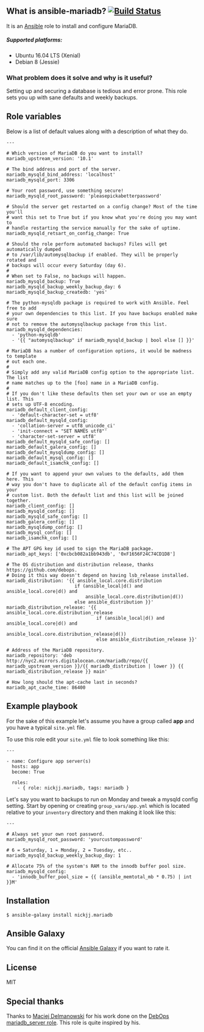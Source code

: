 ## What is ansible-mariadb? [![Build Status](https://secure.travis-ci.org/nickjj/ansible-mariadb.png)](http://travis-ci.org/nickjj/ansible-mariadb)

It is an [Ansible](http://www.ansible.com/home) role to install and configure
MariaDB.

##### Supported platforms:

- Ubuntu 16.04 LTS (Xenial)
- Debian 8 (Jessie)

### What problem does it solve and why is it useful?

Setting up and securing a database is tedious and error prone. This role sets
you up with sane defaults and weekly backups.

## Role variables

Below is a list of default values along with a description of what they do.

```
---

# Which version of MariaDB do you want to install?
mariadb_upstream_version: '10.1'

# The bind address and port of the server.
mariadb_mysqld_bind_address: 'localhost'
mariadb_mysqld_port: 3306

# Your root password, use something secure!
mariadb_mysqld_root_password: 'pleasepickabetterpassword'

# Should the server get restarted on a config change? Most of the time you'll
# want this set to True but if you know what you're doing you may want to
# handle restarting the service manually for the sake of uptime.
mariadb_mysqld_retsart_on_config_change: True

# Should the role perform automated backups? Files will get automatically dumped
# to /var/lib/automysqlbackup if enabled. They will be properly rotated and
# backups will occur every Saturday (day 6).
#
# When set to False, no backups will happen.
mariadb_mysqld_backup: True
mariadb_mysqld_backup_weekly_backup_day: 6
mariadb_mysqld_backup_createdb: 'yes'

# The python-mysqldb package is required to work with Ansible. Feel free to add
# your own dependencies to this list. If you have backups enabled make sure
# not to remove the automysqlbackup package from this list.
mariadb_mysqld_dependencies:
  - 'python-mysqldb'
  - '{{ "automysqlbackup" if mariadb_mysqld_backup | bool else [] }}'

# MariaDB has a number of configuration options, it would be madness to template
# out each one.
#
# Simply add any valid MariaDB config option to the appropriate list. The list
# name matches up to the [foo] name in a MariaDB config.
#
# If you don't like these defaults then set your own or use an empty list. This
# sets up UTF-8 encoding.
mariadb_default_client_config:
  - 'default-character-set = utf8'
mariadb_default_mysqld_config:
  - 'collation-server = utf8_unicode_ci'
  - 'init-connect = "SET NAMES utf8"'
  - 'character-set-server = utf8'
mariadb_default_mysqld_safe_config: []
mariadb_default_galera_config: []
mariadb_default_mysqldump_config: []
mariadb_default_mysql_config: []
mariadb_default_isamchk_config: []

# If you want to append your own values to the defaults, add them here. This
# way you don't have to duplicate all of the default config items in your
# custom list. Both the default list and this list will be joined together.
mariadb_client_config: []
mariadb_mysqld_config: []
mariadb_mysqld_safe_config: []
mariadb_galera_config: []
mariadb_mysqldump_config: []
mariadb_mysql_config: []
mariadb_isamchk_config: []

# The APT GPG key id used to sign the MariaDB package.
mariadb_apt_keys: ['0xcbcb082a1bb943db', '0xF1656F24C74CD1D8']

# The OS distribution and distribution release, thanks https://github.com/debops.
# Doing it this way doesn't depend on having lsb_release installed.
mariadb_distribution: '{{ ansible_local.core.distribution
                         if (ansible_local|d() and ansible_local.core|d() and
                             ansible_local.core.distribution|d())
                         else ansible_distribution }}'
mariadb_distribution_release: '{{ ansible_local.core.distribution_release
                                 if (ansible_local|d() and ansible_local.core|d() and
                                     ansible_local.core.distribution_release|d())
                                 else ansible_distribution_release }}'

# Address of the MariaDB repository.
mariadb_repository: 'deb http://nyc2.mirrors.digitalocean.com/mariadb/repo/{{ mariadb_upstream_version }}/{{ mariadb_distribution | lower }} {{ mariadb_distribution_release }} main'

# How long should the apt-cache last in seconds?
mariadb_apt_cache_time: 86400
```

## Example playbook

For the sake of this example let's assume you have a group called **app** and
you have a typical `site.yml` file.

To use this role edit your `site.yml` file to look something like this:

```
---

- name: Configure app server(s)
  hosts: app
  become: True

  roles:
    - { role: nickjj.mariadb, tags: mariadb }
```

Let's say you want to backups to run on Monday and tweak a mysqld config setting.
Start by opening or creating `group_vars/app.yml` which is located relative to
your `inventory` directory and then making it look like this:

```
---

# Always set your own root password.
mariadb_mysqld_root_password: 'yourcustompassword'

# 6 = Saturday, 1 = Monday, 2 = Tuesday, etc..
mariadb_mysqld_backup_weekly_backup_day: 1

# Allocate 75% of the system's RAM to the innodb buffer pool size.
mariadb_mysqld_config:
  - 'innodb_buffer_pool_size = {{ (ansible_memtotal_mb * 0.75) | int }}M'
```

## Installation

`$ ansible-galaxy install nickjj.mariadb`

## Ansible Galaxy

You can find it on the official
[Ansible Galaxy](https://galaxy.ansible.com/nickjj/mariadb/) if you want to
rate it.

## License

MIT

## Special thanks

Thanks to [Maciej Delmanowski](https://twitter.com/drybjed) for his work done
on the
[DebOps mariadb_server role](https://github.com/debops/ansible-mariadb_server).
This role is quite inspired by his.
